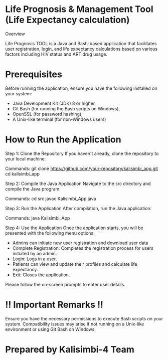 # Life Prognosis & Management Tool (Life Expectancy calculation)

Overview

Life Prognosis TOOL is a Java and Bash-based application that facilitates user registration, login, and life expectancy calculations based on various factors including HIV status and ART drug usage.

# Prerequisites

Before running the application, ensure you have the following installed on your system:

- Java Development Kit (JDK) 8 or higher, 
- Git Bash (for running the Bash scripts on Windows), 
- OpenSSL (for password hashing), 
- A Unix-like terminal (for non-Windows users)

# How to Run the Application

Step 1: Clone the Repository
If you haven't already, clone the repository to your local machine:

Commands: git clone https://github.com/your-repository/kalisimbi_app.git cd kalisimbi_app

Step 2: Compile the Java Application
Navigate to the src directory and compile the Java program:

Commands: cd src javac Kalisimbi_App.java

Step 3: Run the Application After compilation, run the Java application:

Commands: java Kalisimbi_App

Step 4: Use the Application
Once the application starts, you will be presented with the following menu options:

- Admins can initiate new user registration and download user data
- Complete Registration: Completes the registration process for users initiated by an admin. 
- Login: Logs in a user. 
- Patients can view and update their profiles and calculate life expectancy. 
- Exit: Closes the application.

Please follow the on-screen prompts to enter user details.

# !! Important Remarks !!

Ensure you have the necessary permissions to execute Bash scripts on your system. 
Compatibility issues may arise if not running on a Unix-like environment or using Git Bash on Windows.

# Prepared by Kalisimbi-4 Team
